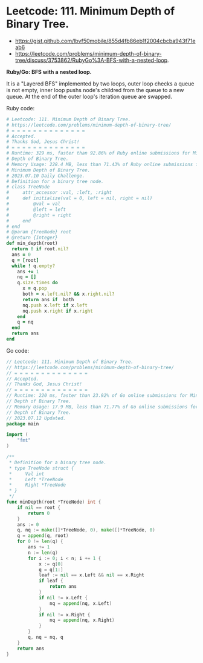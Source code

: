 # Leetcode: 111. Minimum Depth of Binary Tree.

- https://gist.github.com/lbvf50mobile/855d4fb86eb1f2004cbcba943f71eab6
- https://leetcode.com/problems/minimum-depth-of-binary-tree/discuss/3753862/RubyGo%3A-BFS-with-a-nested-loop.

**Ruby/Go: BFS with a nested loop.**

It is a "Layered BFS" implemented by two loops, outer loop checks a queue is not
empty, inner loop pushs node's childred from the queue to a new queue. At the
end of the outer loop's iteration queue are swapped.


Ruby code:
```Ruby
# Leetcode: 111. Minimum Depth of Binary Tree.
# https://leetcode.com/problems/minimum-depth-of-binary-tree/
# = = = = = = = = = = = = = =
# Accepted.
# Thanks God, Jesus Christ!
# = = = = = = = = = = = = = =
# Runtime: 329 ms, faster than 92.86% of Ruby online submissions for Minimum
# Depth of Binary Tree.
# Memory Usage: 228.4 MB, less than 71.43% of Ruby online submissions for
# Minimum Depth of Binary Tree.
# 2023.07.10 Daily Challenge.
# Definition for a binary tree node.
# class TreeNode
#     attr_accessor :val, :left, :right
#     def initialize(val = 0, left = nil, right = nil)
#         @val = val
#         @left = left
#         @right = right
#     end
# end
# @param {TreeNode} root
# @return {Integer}
def min_depth(root)
  return 0 if root.nil?
  ans = 0
  q = [root]
  while ! q.empty?
    ans += 1
    nq = []
    q.size.times do
      x = q.pop
      both = x.left.nil? && x.right.nil?
      return ans if  both
      nq.push x.left if x.left
      nq.push x.right if x.right
    end
    q = nq
  end
  return ans
end
```
Go code:
```Go
// Leetcode: 111. Minimum Depth of Binary Tree.
// https://leetcode.com/problems/minimum-depth-of-binary-tree/
// = = = = = = = = = = = = = =
// Accepted.
// Thanks God, Jesus Christ!
// = = = = = = = = = = = = = =
// Runtime: 220 ms, faster than 23.92% of Go online submissions for Minimum
// Depth of Binary Tree.
// Memory Usage: 17.9 MB, less than 71.77% of Go online submissions for Minimum
// Depth of Binary Tree.
// 2023.07.12 Updated.
package main

import (
	"fmt"
)

/**
 * Definition for a binary tree node.
 * type TreeNode struct {
 *     Val int
 *     Left *TreeNode
 *     Right *TreeNode
 * }
 */
func minDepth(root *TreeNode) int {
	if nil == root {
		return 0
	}
	ans := 0
	q, nq := make([]*TreeNode, 0), make([]*TreeNode, 0)
	q = append(q, root)
	for 0 != len(q) {
		ans += 1
		n := len(q)
		for i := 0; i < n; i += 1 {
			x := q[0]
			q = q[1:]
			leaf := nil == x.Left && nil == x.Right
			if leaf {
				return ans
			}
			if nil != x.Left {
				nq = append(nq, x.Left)
			}
			if nil != x.Right {
				nq = append(nq, x.Right)
			}
		}
		q, nq = nq, q
	}
	return ans
}
```
